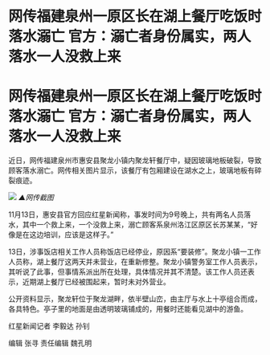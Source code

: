 # 网传福建泉州一原区长在湖上餐厅吃饭时落水溺亡 官方：溺亡者身份属实，两人落水一人没救上来

# 网传福建泉州一原区长在湖上餐厅吃饭时落水溺亡 官方：溺亡者身份属实，两人落水一人没救上来

近日，网传福建泉州市惠安县聚龙小镇内聚龙轩餐厅中，疑因玻璃地板破裂，导致顾客落水溺亡。网传相关图片显示，该餐厅有包厢建设在湖水之上，玻璃地板有碎裂痕迹。

![](https://inews.gtimg.com/om_bt/OQcTSmWvT_36cNUYhu003RvfDuj27k7f_lfb4GDb8XUG8AA/1000)
_▲网传截图_

11月13日，惠安县官方回应红星新闻称，事发时间为9号晚上，共有两名人员落水，其中一个救上来，一个没救上来，溺亡顾客系泉州洛江区原区长苏某某，“好像是在这边培训，应该是这样子。”

13日，涉事饭店相关工作人员称饭店已经停业，原因系“要装修”。聚龙小镇一工作人员称，湖上餐厅这两天并未营业，在重新修整。聚龙小镇警务室工作人员表示，其听说了此事，但事情系派出所在处理，具体情况并其不清楚。该工作人员还表示，近期湖上餐厅已经被围起来，暂时未对外营业。

公开资料显示，聚龙轩位于聚龙湖畔，依半壁山峦，由主厅与水上十亭组合而成，各具特色。亭子里的地面是由透明玻璃铺成的，用餐时还能看见湖中的游鱼。

红星新闻记者 李毅达 孙钊

编辑 张寻 责任编辑 魏孔明


